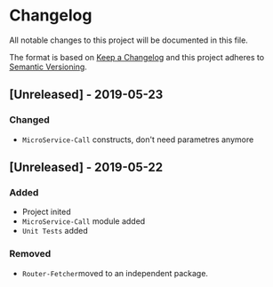 # Changelog
All notable changes to this project will be documented in this file.

The format is based on [Keep a Changelog](http://keepachangelog.com/en/1.0.0/)
and this project adheres to [Semantic Versioning](http://semver.org/spec/v2.0.0.html).

## [Unreleased] - 2019-05-23
### Changed
- `MicroService-Call` constructs, don't need parametres anymore

## [Unreleased] - 2019-05-22
### Added
- Project inited
- `MicroService-Call` module added
- `Unit Tests` added
### Removed
- `Router-Fetcher`moved to an independent package.
